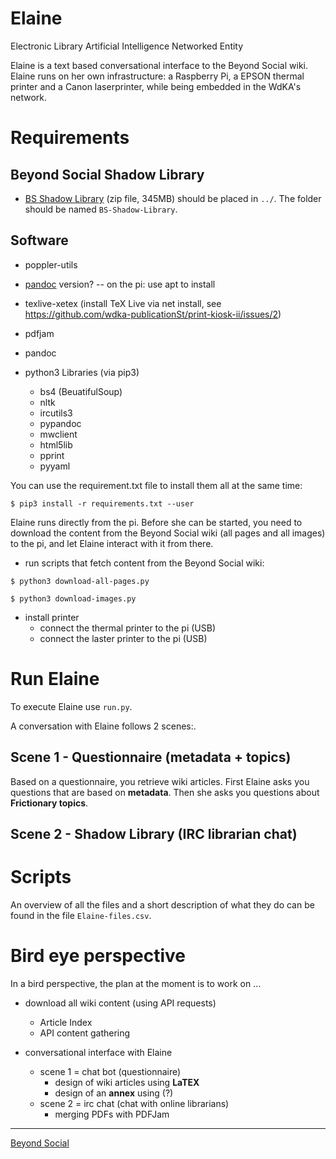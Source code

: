 # Elaine

Electronic Library Artificial Intelligence Networked Entity

Elaine is a text based conversational interface to the Beyond Social wiki. Elaine runs on her own infrastructure: a Raspberry Pi, a EPSON thermal printer and a Canon laserprinter, while being embedded in the WdKA's network.

# Requirements
## Beyond Social Shadow Library
* [BS Shadow Library](https://beyond-social.org/BS-Shadow-Library/) (zip file, 345MB) should be placed in `../`. The folder should be named `BS-Shadow-Library`.

## Software
* poppler-utils
* [pandoc](https://pandoc.org/) version? -- on the pi: use apt to install
* texlive-xetex (install TeX Live via net install, see <https://github.com/wdka-publicationSt/print-kiosk-ii/issues/2>)
* pdfjam 
* pandoc

* python3 Libraries (via pip3)
  * bs4 (BeuatifulSoup)
  * nltk
  * ircutils3
  * pypandoc
  * mwclient
  * html5lib
  * pprint
  * pyyaml

You can use the requirement.txt file to install them all at the same time: 

`$ pip3 install -r requirements.txt --user`

Elaine runs directly from the pi. Before she can be started, you need to download the content from the Beyond Social wiki (all pages and all images) to the pi, and let Elaine interact with it from there.

* run scripts that fetch content from the Beyond Social wiki:
 
`$ python3 download-all-pages.py`

`$ python3 download-images.py`
  
* install printer
  * connect the thermal printer to the pi (USB)
  * connect the laster printer to the pi (USB)

# Run Elaine

To execute Elaine use `run.py`.

A conversation with Elaine follows 2 scenes:.

## Scene 1 - Questionnaire (metadata + topics)

Based on a questionnaire, you retrieve wiki articles. 
First Elaine asks you questions that are based on **metadata**. 
Then she asks you questions about **Frictionary topics**.

## Scene 2 - Shadow Library (IRC librarian chat)

# Scripts

An overview of all the files and a short description of what they do can be found in the file `Elaine-files.csv`.

# Bird eye perspective
In a bird perspective, the plan at the moment is to work on ...

* download all wiki content (using API requests)
  * Article Index
  * API content gathering

* conversational interface with Elaine 
  * scene 1 = chat bot (questionnaire)
    * design of wiki articles using **LaTEX**
    * design of an **annex** using (?)
  * scene 2 = irc chat (chat with online librarians)
    * merging PDFs with PDFJam

-----

[Beyond Social](https://beyond-social.org)



